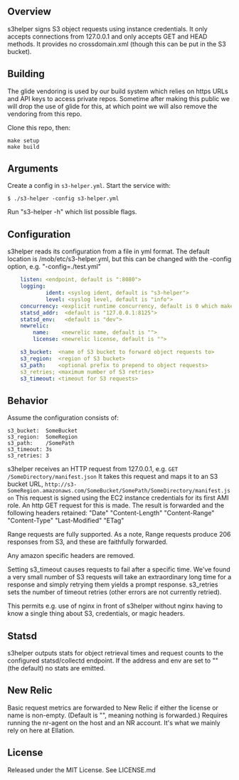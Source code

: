 ## Overview

s3helper signs S3 object requests using instance credentials.  It only accepts connections from 127.0.0.1
and only accepts GET and HEAD methods.  It provides no crossdomain.xml (though this can be put in the S3
bucket).

## Building

The glide vendoring is used by our build system which relies on https URLs and API keys to access private
repos.  Sometime after making this public we will drop the use of glide for this, at which point we will
also remove the vendoring from this repo.

Clone this repo, then:

```
make setup
make build
```

## Arguments

Create a config in `s3-helper.yml`.  Start the service with:

```
$ ./s3-helper -config s3-helper.yml
```

Run "s3-helper -h" which list possible flags.


## Configuration

s3helper reads its configuration from a file in yml format.  The default location is /mob/etc/s3-helper.yml,
but this can be changed with the -config option, e.g. "-config=./test.yml"

```yml
    listen: <endpoint, default is ":8080">
    logging:
            ident: <syslog ident, default is "s3-helper">
            level: <syslog level, default is "info">
    concurrency: <explicit runtime concurrency, default is 0 which makes it match # of CPUs>
    statsd_addr:  <default is "127.0.0.1:8125">
    statsd_env:   <default is "dev">
    newrelic:
        name:    <newrelic name, default is "">
        license: <newrelic license, default is "">

    s3_bucket:  <name of S3 bucket to forward object requests to>
    s3_region:  <region of S3 bucket>
    s3_path:    <optional prefix to prepend to object requests>
    s3_retries; <maximum number of S3 retries>
    s3_timeout: <timeout for S3 requests>
```
    
## Behavior

Assume the configuration consists of:

    s3_bucket:  SomeBucket
    s3_region:  SomeRegion
    s3_path:    /SomePath
    s3_timeout: 3s
    s3_retries: 3

s3helper receives an HTTP request from 127.0.0.1, e.g. `GET /SomeDirectory/manifest.json`
It takes this request and maps it to an S3 bucket URL,
    `http://s3-SomeRegion.amazonaws.com/SomeBucket/SomePath/SomeDirectory/manifest.json`
This request is signed using the EC2 instance credentials for its first AMI role.
An http GET request for this is made.
The result is forwarded and the following headers retained:
    "Date"
    "Content-Length"
    "Content-Range"
    "Content-Type"
    "Last-Modified"
    "ETag"

Range requests are fully supported.  As a note, Range requests produce 206 responses from S3,
and these are faithfully forwarded.

Any amazon specific headers are removed.

Setting s3_timeout causes requests to fail after a specific time.  We've found a very small number
of S3 requests will take an extraordinary long time for a response and simply retrying them yields a
prompt response.  s3_retries sets the number of timeout retries (other errors are not currently
retried).

This permits e.g. use of nginx in front of s3helper without nginx having to know a single thing
about S3, credentials, or magic headers.


## Statsd

s3helper outputs stats for object retrieval times and request counts to the configured statsd/collectd
endpoint.  If the address and env are set to "" (the default) no stats are emitted.


## New Relic

Basic request metrics are forwarded to New Relic if either the license or name is non-empty.  (Default is
"", meaning nothing is forwarded.)  Requires running the nr-agent on the host and an NR account.  It's what
we mainly rely on here at Ellation.


## License

Released under the MIT License.  See LICENSE.md
